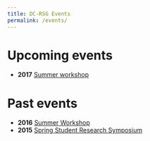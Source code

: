 ```yaml
---
title: DC-RSG Events
permalink: /events/
---
```


# Upcoming events

- **2017** [Summer workshop](https://github.com/iscb-dc-rsg/iscb-dc-rsg.github.io/blob/master/_pages/workshop2017.md)

# Past events

- **2016** [Summer Workshop](https://iscb-dc-rsg.github.io/2016-summer-workshop/)
- **2015** [Spring Student Research Symposium](http://iscb-dc-rsg.github.io/2015-student-research-symposium/)
